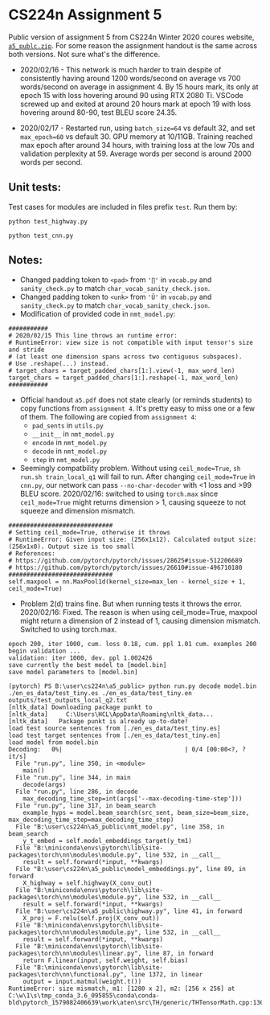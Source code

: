 # CS224n Assignment 5
Public version of assignment 5 from CS224n Winter 2020 coures website, [`a5_publc.zip`](http://web.stanford.edu/class/cs224n/assignments/a5_public.zip). For some reason the assignment handout is the same across both versions. Not sure what's the difference.

- 2020/02/16 - This network is much harder to train despite of consistently having around 1200 words/second on average vs 700 words/second on average in assignment 4. By 15 hours mark, its only at epoch 15 with loss hovering around 90 using RTX 2080 Ti. VSCode screwed up and exited at around 20 hours mark at epoch 19 with loss hovering around 80-90, test BLEU score 24.35.

- 2020/02/17 - Restarted run, using `batch_size=64` vs default 32, and set `max_epoch=60` vs default 30. GPU memory at 10/11GB. Training reached max epoch after around 34 hours, with training loss at the low 70s and validation perplexity at 59. Average words per second is around 2000 words per second.

## Unit tests:
Test cases for modules are included in files prefix `test`. Run them by:

```python test_highway.py```


```python test_cnn.py```


## Notes:
- Changed padding token to `<pad>` from `'∏'` in `vocab.py` and `sanity_check.py` to match `char_vocab_sanity_check.json`.
- Changed padding token to `<unk>` from `'Û'` in `vocab.py` and `sanity_check.py` to match `char_vocab_sanity_check.json`.
- Modification of provided code in `nmt_model.py`:
```
###########
# 2020/02/15 This line throws an runtime error:
# RuntimeError: view size is not compatible with input tensor's size and stride 
# (at least one dimension spans across two contiguous subspaces). 
# Use .reshape(...) instead.
# target_chars = target_padded_chars[1:].view(-1, max_word_len)
target_chars = target_padded_chars[1:].reshape(-1, max_word_len)
###########
```
- Official handout `a5.pdf` does not state clearly (or reminds students) to copy functions from `assignment 4`. It's pretty easy to miss one or a few of them. The following are copied from `assignment 4`:
    - `pad_sents` in `utils.py`
    - `__init__` in `nmt_model.py`
    - `encode` in `nmt_model.py`
    - `decode` in `nmt_model.py`
    - `step` in `nmt_model.py`
- Seemingly compatbility problem. Without using `ceil_mode=True`, `sh run.sh train_local_q1` will fail to run. After changing `ceil_mode=True` in `cnn.py`, our network can pass `--no-char-decoder` with <1 loss and >99 BLEU score. 2020/02/16: switched to using `torch.max` since `ceil_mode=True` might returns dimension > 1, causing squeeze to not squeeze and dimension mismatch.
```
#############################
# Setting ceil_mode=True, otherwise it throws
# RuntimeError: Given input size: (256x1x12). Calculated output size: (256x1x0). Output size is too small
# References:
# https://github.com/pytorch/pytorch/issues/28625#issue-512206689
# https://github.com/pytorch/pytorch/issues/26610#issue-496710180
#############################
self.maxpool = nn.MaxPool1d(kernel_size=max_len - kernel_size + 1, ceil_mode=True)
```
- Problem 2(d) trains fine. But when running tests it throws the error. 2020/02/16: Fixed. The reason is when using ceil_mode=True, maxpool might return a dimension of 2 instead of 1, causing dimension mismatch. Switched to using torch.max.
```
epoch 200, iter 1000, cum. loss 0.18, cum. ppl 1.01 cum. examples 200   
begin validation ...
validation: iter 1000, dev. ppl 1.002426
save currently the best model to [model.bin]
save model parameters to [model.bin]
```
```
(pytorch) PS B:\user\cs224n\a5_public> python run.py decode model.bin ./en_es_data/test_tiny.es ./en_es_data/test_tiny.en outputs/test_outputs_local_q2.txt
[nltk_data] Downloading package punkt to
[nltk_data]     C:\Users\HCL\AppData\Roaming\nltk_data...
[nltk_data]   Package punkt is already up-to-date!
load test source sentences from [./en_es_data/test_tiny.es]
load test target sentences from [./en_es_data/test_tiny.en]
load model from model.bin
Decoding:   0%|                                  | 0/4 [00:00<?, ?it/s] 
  File "run.py", line 350, in <module>
    main()
  File "run.py", line 344, in main
    decode(args)
  File "run.py", line 286, in decode
    max_decoding_time_step=int(args['--max-decoding-time-step']))       
  File "run.py", line 317, in beam_search
    example_hyps = model.beam_search(src_sent, beam_size=beam_size, max_decoding_time_step=max_decoding_time_step)
  File "B:\user\cs224n\a5_public\nmt_model.py", line 358, in beam_search
    y_t_embed = self.model_embeddings_target(y_tm1)
  File "B:\miniconda\envs\pytorch\lib\site-packages\torch\nn\modules\module.py", line 532, in __call__
    result = self.forward(*input, **kwargs)
  File "B:\user\cs224n\a5_public\model_embeddings.py", line 89, in forward
    X_highway = self.highway(X_conv_out)
  File "B:\miniconda\envs\pytorch\lib\site-packages\torch\nn\modules\module.py", line 532, in __call__
    result = self.forward(*input, **kwargs)
  File "B:\user\cs224n\a5_public\highway.py", line 41, in forward       
    X_proj = F.relu(self.proj(X_conv_out))
  File "B:\miniconda\envs\pytorch\lib\site-packages\torch\nn\modules\module.py", line 532, in __call__
    result = self.forward(*input, **kwargs)
  File "B:\miniconda\envs\pytorch\lib\site-packages\torch\nn\modules\linear.py", line 87, in forward
    return F.linear(input, self.weight, self.bias)
  File "B:\miniconda\envs\pytorch\lib\site-packages\torch\nn\functional.py", line 1372, in linear
    output = input.matmul(weight.t())
RuntimeError: size mismatch, m1: [1280 x 2], m2: [256 x 256] at C:\w\1\s\tmp_conda_3.6_095855\conda\conda-bld\pytorch_1579082406639\work\aten\src\TH/generic/THTensorMath.cpp:136
```